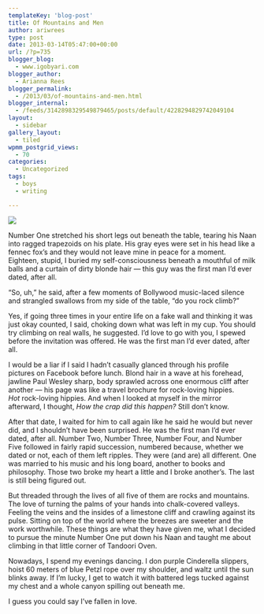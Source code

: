 ```yaml
---
templateKey: 'blog-post'
title: Of Mountains and Men
author: ariwrees
type: post
date: 2013-03-14T05:47:00+00:00
url: /?p=735
blogger_blog:
  - www.igobyari.com
blogger_author:
  - Arianna Rees
blogger_permalink:
  - /2013/03/of-mountains-and-men.html
blogger_internal:
  - /feeds/3142898329549879465/posts/default/4228294829742049104
layout:
  - sidebar
gallery_layout:
  - tiled
wpmm_postgrid_views:
  - 70
categories:
  - Uncategorized
tags:
  - boys
  - writing

---
```

[![](https://www.igobyari.com/wp-content/uploads/2013/03/yosemitewall.jpg)](https://www.igobyari.com/wp-content/uploads/2013/03/yosemitewall-1.jpg)

Number One stretched his short legs out beneath the table, tearing his Naan into ragged trapezoids on his plate. His gray eyes were set in his head like a fennec fox’s and they would not leave mine in peace for a moment. Eighteen, stupid, I buried my self-consciousness beneath a mouthful of milk balls and a curtain of dirty blonde hair — this guy was the first man I’d ever dated, after all.

“So, uh,” he said, after a few moments of Bollywood music-laced silence and strangled swallows from my side of the table, “do you rock climb?”

Yes, if going three times in your entire life on a fake wall and thinking it was just okay counted, I said, choking down what was left in my cup. You should try climbing on real walls, he suggested. I’d love to go with you, I spewed before the invitation was offered. He was the first man I’d ever dated, after all.

I would be a liar if I said I hadn’t casually glanced through his profile pictures on Facebook before lunch. Blond hair in a wave at his forehead, jawline Paul Wesley sharp, body sprawled across one enormous cliff after another — his page was like a travel brochure for rock-loving hippies. _Hot_ rock-loving hippies. And when I looked at myself in the mirror afterward, I thought, _How the crap did this happen?_ Still don’t know.

After that date, I waited for him to call again like he said he would but never did, and I shouldn’t have been surprised. He was the first man I’d ever dated, after all. Number Two, Number Three, Number Four, and Number Five followed in fairly rapid succession, numbered because, whether we dated or not, each of them left ripples. They were (and are) all different. One was married to his music and his long board, another to books and philosophy. Those two broke my heart a little and I broke another’s. The last is still being figured out.

But threaded through the lives of all five of them are rocks and mountains. The love of turning the palms of your hands into chalk-covered valleys. Feeling the veins and the insides of a limestone cliff and crawling against its pulse. Sitting on top of the world where the breezes are sweeter and the work worthwhile. These things are what they have given me, what I decided to pursue the minute Number One put down his Naan and taught me about climbing in that little corner of Tandoori Oven.

Nowadays, I spend my evenings dancing. I don purple Cinderella slippers, hoist 60 meters of blue Petzl rope over my shoulder, and waltz until the sun blinks away. If I’m lucky, I get to watch it with battered legs tucked against my chest and a whole canyon spilling out beneath me.

I guess you could say I’ve fallen in love.